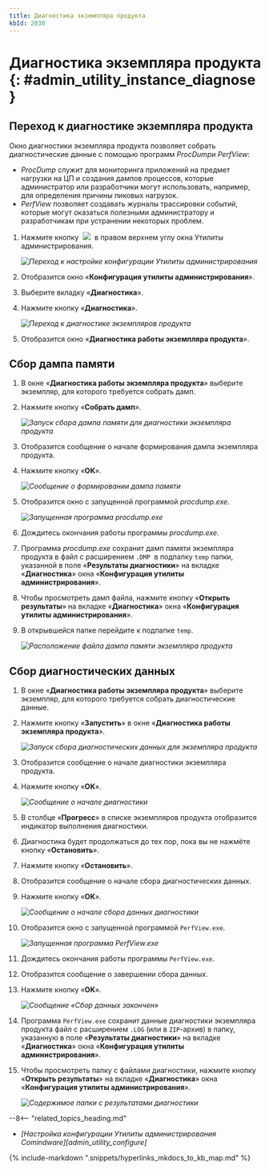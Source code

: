 ```yaml
---
title: Диагностика экземпляра продукта
kbId: 2030
---
```


# Диагностика экземпляра продукта {: #admin_utility_instance_diagnose }

## Переход к диагностике экземпляра продукта

Окно диагностики экземпляра продукта позволяет собрать диагностические данные с помощью программ *ProcDump*и *PerfView*:

- *ProcDump* служит для мониторинга приложений на предмет нагрузки на ЦП и создания дампов процессов, которые администратор или разработчики могут использовать, например, для определения причины пиковых нагрузок.
- *PerfView* позволяет создавать журналы трассировки событий, которые могут оказаться полезными администратору и разработчикам при устранении некоторых проблем.

1. Нажмите кнопку  ![](https://kb.comindware.ru/assets/img_667a7e419e390.png)  в правом верхнем углу окна Утилиты администрирования.

    _![Переход к настройке конфигурации Утилиты администрирования](https://kb.comindware.ru/assets/img_667ab2b1abb84.png)_

2. Отобразится окно «**Конфигурация утилиты администрирования**».
3. Выберите вкладку «**Диагностика**».
4. Нажмите кнопку «**Диагностика**».

    _![Переход к диагностике экземпляров продукта](https://kb.comindware.ru/assets/img_667ab3f70393b.png)_

5. Отобразится окно «**Диагностика работы экземпляра продукта**».

## Сбор дампа памяти

1. В окне «**Диагностика работы экземпляра продукта**» выберите экземпляр, для которого требуется собрать дамп.
2. Нажмите кнопку «**Собрать дамп**».

    _![Запуск сбора дампа памяти для диагностики экземпляра продукта](https://kb.comindware.ru/assets/img_667ab6022e2ff.png)_

3. Отобразится сообщение о начале формирования дампа экземпляра продукта.
4. Нажмите кнопку «**OK**».

    _![Сообщение о формировании дампа памяти](https://kb.comindware.ru/assets/installer18.png)_

5. Отобразится окно с запущенной программой *procdump.exe*.

    _![Запущенная программа procdump.exe](https://kb.comindware.ru/assets/img_667ab9886cfcc.png)_

6. Дождитесь окончания работы программы *procdump.exe*.
7. Программа *procdump.exe* сохранит дамп памяти экземпляра продукта в файл с расширением  `.DMP`   в подпапку `temp` папки, указанной в поле «**Результаты диагностики**» на вкладке «**Диагностика**» окна «**Конфигурация утилиты администрирования**».
8. Чтобы просмотреть дамп файла, нажмите кнопку «**Открыть результаты**» на вкладке «**Диагностика**» окна «**Конфигурация утилиты администрирования**».
9. В открывшейся папке перейдите к подпапке `temp`.

    _![Расположение файла дампа памяти экземпляра продукта](https://kb.comindware.ru/assets/img_667abb863b3c6.png)_

## Сбор диагностических данных

1. В окне «**Диагностика работы экземпляра продукта**» выберите экземпляр, для которого требуется собрать диагностические данные.
2. Нажмите кнопку «**Запустить**» в окне «**Диагностика работы экземпляра продукта**».

    _![Запуск сбора диагностических данных для экземпляра продукта](https://kb.comindware.ru/assets/img_667ab918b3f11.png)_

3. Отобразится сообщение о начале диагностики экземпляра продукта.
4. Нажмите кнопку «**OK**».

    _![Сообщение о начале диагностики](https://kb.comindware.ru/assets/installer21.png)_

5. В столбце «**Прогресс**» в списке экземпляров продукта отобразится индикатор выполнения диагностики.
6. Диагностика будет продолжаться до тех пор, пока вы не нажмёте кнопку «**Остановить**».
7. Нажмите кнопку «**Остановить**».
8. Отобразится сообщение о начале сбора диагностических данных.
9. Нажмите кнопку «**OK**».

    _![Сообщение о начале сбора данных диагностики](https://kb.comindware.ru/assets/installer23.png)_

10. Отобразится окно с запущенной программой `PerfView.exe`.

    _![Запущенная программа PerfView.exe](https://kb.comindware.ru/assets/img_667abbf6e4c02.png)_

11. Дождитесь окончания работы программы `PerfView.exe`.
12. Отобразится сообщение о завершении сбора данных.
13. Нажмите кнопку «**OK**».

    _![Сообщение «Сбор данных закончен»](https://kb.comindware.ru/assets/installer25.png)_

14. Программа `PerfView.exe` сохранит данные диагностики экземпляра продукта файл с расширением `.LOG` (или в `ZIP`-архив) в папку, указанную в поле «**Результаты диагностики**» на вкладке «**Диагностика**» окна «**Конфигурация утилиты администрирования**».
15. Чтобы просмотреть папку с файлами диагностики, нажмите кнопку «**Открыть результаты**» на вкладке «**Диагностика**» окна «**Конфигурация утилиты администрирования**».

    _![Содержимое папки с результатами диагностики](https://kb.comindware.ru/assets/img_667abc22ba979.png)_

<div class="relatedTopics" markdown="block">

--8<-- "related_topics_heading.md"

- _[Настройка конфигурации Утилиты администрирования Comindware][admin_utility_configure]_

</div>

{% include-markdown ".snippets/hyperlinks_mkdocs_to_kb_map.md" %}

